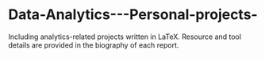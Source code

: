 # Data-Analytics---Personal-projects-
Including analytics-related projects written in LaTeX. 
Resource and tool details are provided in the biography of each report.
